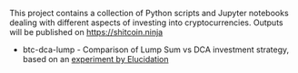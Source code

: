 
This project contains a collection of Python scripts and Jupyter notebooks dealing with different aspects of investing into cryptocurrencies. Outputs will be published on https://shitcoin.ninja

* btc-dca-lump - Comparison of Lump Sum vs DCA investment strategy, based on an [experiment by Elucidation](https://github.com/Elucidation/lumpsum_vs_dca)
